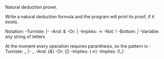 Natural deduction prover.

Write a natural deduction formula and the program will print its proof, if it exists.

Notation:
 -Turniste: |-
 -And: &
 -Or: |
 -Implies: ->
 -Not: !
 -Bottom: _|_
 -Variable: any string of letters

At the moment every operation requires paranthesis, so the pattern is
 -Turniste: _ |- _
 -And:  (_&_)
 -Or: (_|_)
 -Implies: (_->_)
 -Implies: (!_)